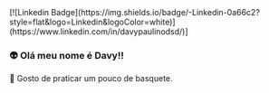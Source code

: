 <Span>
[![Linkedin Badge](https://img.shields.io/badge/-Linkedin-0a66c2?style=flat&logo=Linkedin&logoColor=white)](https://www.linkedin.com/in/davypaulinodsd/)]
  
### :alien: Olá meu nome é Davy!!


:basketball: Gosto de praticar um pouco de basquete.

<!--
**ThreeDP/ThreeDP** is a ✨ _special_ ✨ repository because its `README.md` (this file) appears on your GitHub profile.

Here are some ideas to get you started:

- 🔭 I’m currently working on ...
- 🌱 I’m currently learning ...
- 👯 I’m looking to collaborate on ...
- 🤔 I’m looking for help with ...
- 💬 Ask me about ...
- 📫 How to reach me: ...
- 😄 Pronouns: ...
- ⚡ Fun fact: ...
-->
